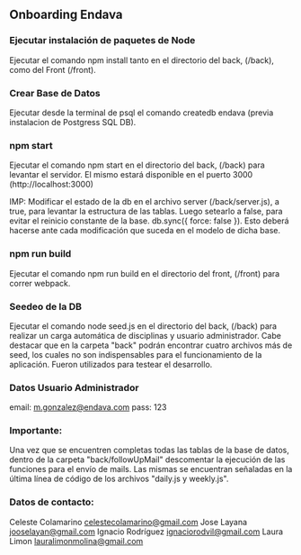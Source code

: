 ## Onboarding Endava

### Ejecutar instalación de paquetes de Node
Ejecutar el comando npm install tanto en el directorio del back, (/back), como del Front (/front).

### Crear Base de Datos
Ejecutar desde la terminal de psql el comando createdb endava (previa instalacion de Postgress SQL DB).

### npm start
Ejecutar el comando npm start en el directorio del back, (/back) para levantar el servidor. El mismo estará disponible en el puerto 3000 (http://localhost:3000)

IMP: Modificar el estado de la db en el archivo server (/back/server.js), a true, para levantar la estructura de las tablas. Luego setearlo a false, para evitar el reinicio constante de la base. db.sync({ force: false }). Esto deberá hacerse ante cada modificación que suceda en el modelo de dicha base.

### npm run build
Ejecutar el comando npm run build en el directorio del front, (/front) para correr webpack.

### Seedeo de la DB
Ejecutar el comando node seed.js en el directorio del back, (/back) para realizar un carga automática de disciplinas y usuario administrador.
Cabe destacar que en la carpeta "back" podrán encontrar cuatro archivos más de seed, los cuales no son indispensables para el funcionamiento de la aplicación. Fueron utilizados para testear el desarrollo.

### Datos Usuario Administrador
email: m.gonzalez@endava.com 
pass: 123

### Importante:
Una vez que se encuentren completas todas las tablas de la base de datos, dentro de la carpeta "back/followUpMail" descomentar la ejecución de las funciones para el envío de mails. Las mismas se encuentran señaladas en la última línea de código de los archivos "daily.js y weekly.js".


### Datos de contacto:
Celeste Colamarino     celestecolamarino@gmail.com
Jose Layana            jooselayan@gmail.com 
Ignacio Rodríguez      ignaciorodvil@gmail.com 
Laura Limon            lauralimonmolina@gmail.com
